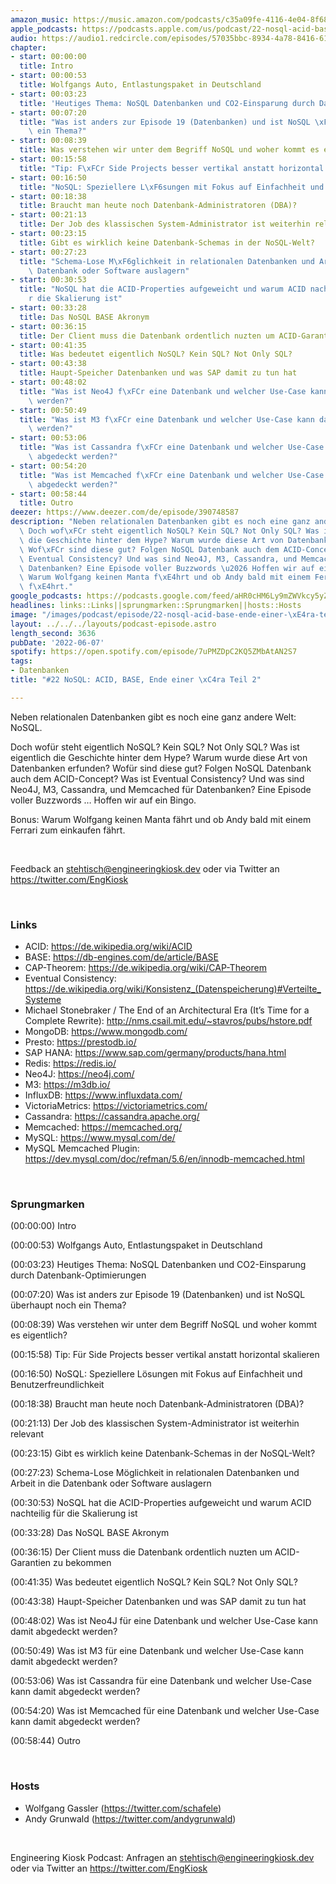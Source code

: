 ```yaml
---
amazon_music: https://music.amazon.com/podcasts/c35a09fe-4116-4e04-8f68-77d61b112e46/episodes/75cadcb5-b937-4df5-a417-7deac2488676/engineering-kiosk-22-nosql-acid-base-ende-einer-%C3%A4ra-teil-2
apple_podcasts: https://podcasts.apple.com/us/podcast/22-nosql-acid-base-ende-einer-%C3%A4ra-teil-2/id1603082924?i=1000565464152&uo=4
audio: https://audio1.redcircle.com/episodes/57035bbc-8934-4a78-8416-61fa02778ab4/stream.mp3
chapter:
- start: 00:00:00
  title: Intro
- start: 00:00:53
  title: Wolfgangs Auto, Entlastungspaket in Deutschland
- start: 00:03:23
  title: 'Heutiges Thema: NoSQL Datenbanken und CO2-Einsparung durch Datenbank-Optimierungen'
- start: 00:07:20
  title: "Was ist anders zur Episode 19 (Datenbanken) und ist NoSQL \xFCberhaupt noch\
    \ ein Thema?"
- start: 00:08:39
  title: Was verstehen wir unter dem Begriff NoSQL und woher kommt es eigentlich?
- start: 00:15:58
  title: "Tip: F\xFCr Side Projects besser vertikal anstatt horizontal skalieren"
- start: 00:16:50
  title: "NoSQL: Speziellere L\xF6sungen mit Fokus auf Einfachheit und Benutzerfreundlichkeit"
- start: 00:18:38
  title: Braucht man heute noch Datenbank-Administratoren (DBA)?
- start: 00:21:13
  title: Der Job des klassischen System-Administrator ist weiterhin relevant
- start: 00:23:15
  title: Gibt es wirklich keine Datenbank-Schemas in der NoSQL-Welt?
- start: 00:27:23
  title: "Schema-Lose M\xF6glichkeit in relationalen Datenbanken und Arbeit in die\
    \ Datenbank oder Software auslagern"
- start: 00:30:53
  title: "NoSQL hat die ACID-Properties aufgeweicht und warum ACID nachteilig f\xFC\
    r die Skalierung ist"
- start: 00:33:28
  title: Das NoSQL BASE Akronym
- start: 00:36:15
  title: Der Client muss die Datenbank ordentlich nuzten um ACID-Garantien zu bekommen
- start: 00:41:35
  title: Was bedeutet eigentlich NoSQL? Kein SQL? Not Only SQL?
- start: 00:43:38
  title: Haupt-Speicher Datenbanken und was SAP damit zu tun hat
- start: 00:48:02
  title: "Was ist Neo4J f\xFCr eine Datenbank und welcher Use-Case kann damit abgedeckt\
    \ werden?"
- start: 00:50:49
  title: "Was ist M3 f\xFCr eine Datenbank und welcher Use-Case kann damit abgedeckt\
    \ werden?"
- start: 00:53:06
  title: "Was ist Cassandra f\xFCr eine Datenbank und welcher Use-Case kann damit\
    \ abgedeckt werden?"
- start: 00:54:20
  title: "Was ist Memcached f\xFCr eine Datenbank und welcher Use-Case kann damit\
    \ abgedeckt werden?"
- start: 00:58:44
  title: Outro
deezer: https://www.deezer.com/de/episode/390748587
description: "Neben relationalen Datenbanken gibt es noch eine ganz andere Welt: NoSQL.\
  \ Doch wof\xFCr steht eigentlich NoSQL? Kein SQL? Not Only SQL? Was ist eigentlich\
  \ die Geschichte hinter dem Hype? Warum wurde diese Art von Datenbanken erfunden?\
  \ Wof\xFCr sind diese gut? Folgen NoSQL Datenbank auch dem ACID-Concept? Was ist\
  \ Eventual Consistency? Und was sind Neo4J, M3, Cassandra, und Memcached f\xFCr\
  \ Datenbanken? Eine Episode voller Buzzwords \u2026 Hoffen wir auf ein Bingo. Bonus:\
  \ Warum Wolfgang keinen Manta f\xE4hrt und ob Andy bald mit einem Ferrari zum einkaufen\
  \ f\xE4hrt."
google_podcasts: https://podcasts.google.com/feed/aHR0cHM6Ly9mZWVkcy5yZWRjaXJjbGUuY29tLzBlY2ZkZmQ3LWZkYTEtNGMzZC05NTE1LTQ3NjcyN2Y5ZGY1ZQ/episode/MGE3YzM5ZjMtYmY1NC00Mjk5LWE4MTQtNTNhMjZmM2YwOTkw?sa=X&ved=2ahUKEwiKkL-Alrn4AhUXB0QIHdtQCXMQkfYCegQIARAF
headlines: links::Links||sprungmarken::Sprungmarken||hosts::Hosts
image: "/images/podcast/episode/22-nosql-acid-base-ende-einer-\xE4ra-teil-2.jpg"
layout: ../../../layouts/podcast-episode.astro
length_second: 3636
pubDate: '2022-06-07'
spotify: https://open.spotify.com/episode/7uPMZDpC2KQ5ZMbAtAN2S7
tags:
- Datenbanken
title: "#22 NoSQL: ACID, BASE, Ende einer \xC4ra Teil 2"

---
```

<p>Neben relationalen Datenbanken gibt es noch eine ganz andere Welt: NoSQL.</p><p>Doch wofür steht eigentlich NoSQL? Kein SQL? Not Only SQL? Was ist eigentlich die Geschichte hinter dem Hype? Warum wurde diese Art von Datenbanken erfunden? Wofür sind diese gut? Folgen NoSQL Datenbank auch dem ACID-Concept? Was ist Eventual Consistency? Und was sind Neo4J, M3, Cassandra, und Memcached für Datenbanken? Eine Episode voller Buzzwords … Hoffen wir auf ein Bingo.</p><p>Bonus: Warum Wolfgang keinen Manta fährt und ob Andy bald mit einem Ferrari zum einkaufen fährt.</p><p><br></p><p>Feedback an <a href="mailto:stehtisch@engineeringkiosk.dev" rel="nofollow">stehtisch@engineeringkiosk.dev</a> oder via Twitter an <a href="https://twitter.com/EngKiosk" rel="nofollow">https://twitter.com/EngKiosk</a></p><p><br></p><h3 id="links">Links</h3><ul><li>ACID: <a href="https://de.wikipedia.org/wiki/ACID" rel="nofollow">https://de.wikipedia.org/wiki/ACID</a></li><li>BASE: <a href="https://db-engines.com/de/article/BASE" rel="nofollow">https://db-engines.com/de/article/BASE</a></li><li>CAP-Theorem: <a href="https://de.wikipedia.org/wiki/CAP-Theorem" rel="nofollow">https://de.wikipedia.org/wiki/CAP-Theorem</a></li><li>Eventual Consistency: <a href="https://de.wikipedia.org/wiki/Konsistenz_(Datenspeicherung)#Verteilte_Systeme" rel="nofollow">https://de.wikipedia.org/wiki/Konsistenz_(Datenspeicherung)#Verteilte_Systeme</a></li><li>Michael Stonebraker / The End of an Architectural Era (It’s Time for a Complete Rewrite): <a href="http://nms.csail.mit.edu/~stavros/pubs/hstore.pdf" rel="nofollow">http://nms.csail.mit.edu/~stavros/pubs/hstore.pdf</a></li><li>MongoDB: <a href="https://www.mongodb.com/" rel="nofollow">https://www.mongodb.com/</a></li><li>Presto: <a href="https://prestodb.io/" rel="nofollow">https://prestodb.io/</a></li><li>SAP HANA: <a href="https://www.sap.com/germany/products/hana.html" rel="nofollow">https://www.sap.com/germany/products/hana.html</a></li><li>Redis: <a href="https://redis.io/" rel="nofollow">https://redis.io/</a></li><li>Neo4J: <a href="https://neo4j.com/" rel="nofollow">https://neo4j.com/</a></li><li>M3: <a href="https://m3db.io/" rel="nofollow">https://m3db.io/</a></li><li>InfluxDB: <a href="https://www.influxdata.com/" rel="nofollow">https://www.influxdata.com/</a></li><li>VictoriaMetrics: <a href="https://victoriametrics.com/" rel="nofollow">https://victoriametrics.com/</a></li><li>Cassandra: <a href="https://cassandra.apache.org/" rel="nofollow">https://cassandra.apache.org/</a></li><li>Memcached: <a href="https://memcached.org/" rel="nofollow">https://memcached.org/</a></li><li>MySQL: <a href="https://www.mysql.com/de/" rel="nofollow">https://www.mysql.com/de/</a></li><li>MySQL Memcached Plugin: <a href="https://dev.mysql.com/doc/refman/5.6/en/innodb-memcached.html" rel="nofollow">https://dev.mysql.com/doc/refman/5.6/en/innodb-memcached.html</a></li></ul><p><br></p><h3 id="sprungmarken">Sprungmarken</h3><p>(00:00:00) Intro</p><p>(00:00:53) Wolfgangs Auto, Entlastungspaket in Deutschland</p><p>(00:03:23) Heutiges Thema: NoSQL Datenbanken und CO2-Einsparung durch Datenbank-Optimierungen</p><p>(00:07:20) Was ist anders zur Episode 19 (Datenbanken) und ist NoSQL überhaupt noch ein Thema?</p><p>(00:08:39) Was verstehen wir unter dem Begriff NoSQL und woher kommt es eigentlich?</p><p>(00:15:58) Tip: Für Side Projects besser vertikal anstatt horizontal skalieren</p><p>(00:16:50) NoSQL: Speziellere Lösungen mit Fokus auf Einfachheit und Benutzerfreundlichkeit</p><p>(00:18:38) Braucht man heute noch Datenbank-Administratoren (DBA)?</p><p>(00:21:13) Der Job des klassischen System-Administrator ist weiterhin relevant</p><p>(00:23:15) Gibt es wirklich keine Datenbank-Schemas in der NoSQL-Welt?</p><p>(00:27:23) Schema-Lose Möglichkeit in relationalen Datenbanken und Arbeit in die Datenbank oder Software auslagern</p><p>(00:30:53) NoSQL hat die ACID-Properties aufgeweicht und warum ACID nachteilig für die Skalierung ist</p><p>(00:33:28) Das NoSQL BASE Akronym</p><p>(00:36:15) Der Client muss die Datenbank ordentlich nuzten um ACID-Garantien zu bekommen</p><p>(00:41:35) Was bedeutet eigentlich NoSQL? Kein SQL? Not Only SQL?</p><p>(00:43:38) Haupt-Speicher Datenbanken und was SAP damit zu tun hat</p><p>(00:48:02) Was ist Neo4J für eine Datenbank und welcher Use-Case kann damit abgedeckt werden?</p><p>(00:50:49) Was ist M3 für eine Datenbank und welcher Use-Case kann damit abgedeckt werden?</p><p>(00:53:06) Was ist Cassandra für eine Datenbank und welcher Use-Case kann damit abgedeckt werden?</p><p>(00:54:20) Was ist Memcached für eine Datenbank und welcher Use-Case kann damit abgedeckt werden?</p><p>(00:58:44) Outro</p><p><br></p><h3 id="hosts">Hosts</h3><ul><li>Wolfgang Gassler (<a href="https://twitter.com/schafele" rel="nofollow">https://twitter.com/schafele</a>)</li><li>Andy Grunwald (<a href="https://twitter.com/andygrunwald" rel="nofollow">https://twitter.com/andygrunwald</a>)</li></ul><p><br></p><p>Engineering Kiosk Podcast: Anfragen an <a href="mailto:stehtisch@engineeringkiosk.dev" rel="nofollow">stehtisch@engineeringkiosk.dev</a> oder via Twitter an <a href="https://twitter.com/EngKiosk" rel="nofollow">https://twitter.com/EngKiosk</a></p>